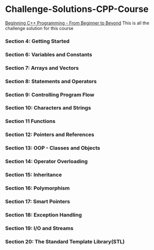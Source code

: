 # Challenge-Solutions-CPP-Course
[Beginning C++ Programming - From Beginner to Beyond](https://www.udemy.com/course/beginning-c-plus-plus-programming/)
This is all the challenge solution for this course
### Section 4: Getting Started
### Section 6: Variables and Constants
### Section 7: Arrays and Vectors
### Section 8: Statements and Operators
### Section 9: Controlling Program Flow
### Section 10: Characters and Strings
### Section 11 Functions
### Section 12: Pointers and References
### Section 13: OOP - Classes and Objects
### Section 14: Operator Overloading
### Section 15: Inheritance
### Section 16: Polymorphism
### Section 17: Smart Pointers
### Section 18: Exception Handling
### Section 19: I/O and Streams
### Section 20: The Standard Template Library(STL)
